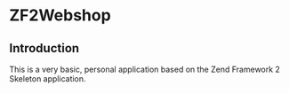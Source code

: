 ZF2Webshop
=======================

Introduction
------------
This is a very basic, personal application based on the Zend Framework 2 Skeleton application.


